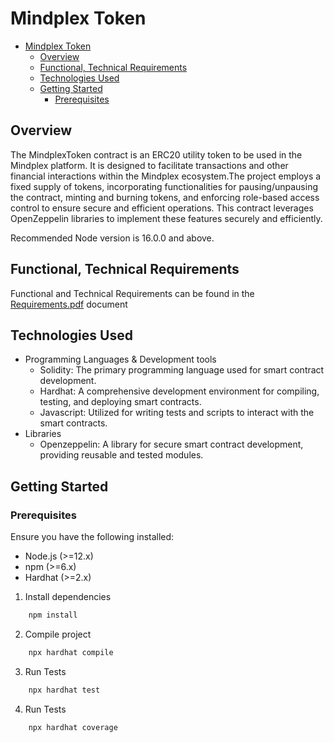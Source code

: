 # Mindplex Token

- [Mindplex Token](#mindplex-token)
  - [Overview](#overview)
  - [Functional, Technical Requirements](#functional-technical-requirements)
  - [Technologies Used](#technologies-used)
  - [Getting Started](#getting-started)
    - [Prerequisites](#prerequisites)


## Overview
The MindplexToken contract is an ERC20 utility token to be used in the Mindplex platform. It is designed to facilitate transactions and other financial interactions within the Mindplex ecosystem.The project employs a fixed supply of tokens, incorporating functionalities for pausing/unpausing the contract, minting and burning tokens, and enforcing role-based access control to ensure secure and efficient operations. This contract leverages OpenZeppelin libraries to implement these features securely and efficiently.

Recommended Node version is 16.0.0 and above.

## Functional, Technical Requirements
Functional and Technical Requirements can be found in the [Requirements.pdf](/docs/Requirements.md) document

## Technologies Used
- Programming Languages & Development tools
    - Solidity: The primary programming language used for smart contract development.
    - Hardhat: A comprehensive development environment for compiling, testing, and deploying smart contracts.
    - Javascript: Utilized for writing tests and scripts to interact with the smart contracts.
- Libraries
    - Openzeppelin: A library for secure smart contract development, providing reusable and tested modules.

## Getting Started

### Prerequisites
Ensure you have the following installed:
- Node.js (>=12.x)
- npm (>=6.x)
- Hardhat (>=2.x)

1. Install dependencies
```bash
    npm install
```

2. Compile project
```bash
    npx hardhat compile
```

3. Run Tests
```bash
    npx hardhat test
```

4. Run Tests
```bash
    npx hardhat coverage
```
